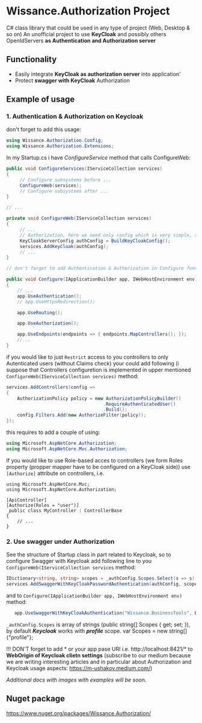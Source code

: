 # Wissance.Authorization Project
C# class library that could be used in any type of project (Web, Desktop & so on)
An unofficial project to use **KeyCloak** and possibly others OpenIdServers **as Authentication and Authorization server**

## Functionality
* Easily integrate **KeyCloak as authorization server** into application'
* Protect **swagger with KeyCloak** Authorization

## Example of usage
### 1. Authentication & Authorization on Keycloak

don't forget to add this usage:
```c#
using Wissance.Authorization.Config;
using Wissance.Authorization.Extensions;
```

In my Startup.cs i have _ConfigureService_ method that calls ConfigureWeb:
```C#
public void ConfigureServices(IServiceCollection services)
{
     // Configure subsystems before ...
     ConfigureWeb(services);
     // Configure subsystems after ...
}

// ...

private void ConfigureWeb(IServiceCollection services)
{
     // ...
     // Authorization, here we need only config which is very simple, see KeyCloakAuthenticator tests
     KeyCloakServerConfig authConfig = BuildKeyCloakConfig();
     services.AddKeyCloak(authConfig);
     // ...
}

// don't forget to add Authentication & Authorization in Configure function, like this:

public void Configure(IApplicationBuilder app, IWebHostEnvironment env)
{
    // ...
    app.UseAuthentication();
    // app.UseHttpsRedirection();

    app.UseRouting();

    app.UseAuthorization();

    app.UseEndpoints(endpoints => { endpoints.MapControllers(); });
    //...
}

```

if you would like to just `Restrict` access to you controllers to only Autenticated users (without Claims check) your could add following (i suppose that Controllers configuretion is implemented in upper mentioned `ConfigureWeb(IServiceCollection services)` method:

```c#
services.AddControllers(config =>
{
    AuthorizationPolicy policy = new AuthorizationPolicyBuilder()
                                    .RequireAuthenticatedUser()
                                    .Build();
    config.Filters.Add(new AuthorizeFilter(policy));
});
```
this requires to add a couple of using:

```c#
using Microsoft.AspNetCore.Authorization;
using Microsoft.AspNetCore.Mvc.Authorization;
```

If you would like to use Role-based acces to controllers (we form Roles property (propper mapper have to be configured on a KeyCloak side)) use `[Authorize]` attribute on controllers, i.e.
```
using Microsoft.AspNetCore.Mvc;
using Microsoft.AspNetCore.Authorization;

[ApiController]
[Authorize(Roles = "user")]
 public class MyController : ControllerBase
{
    // ...
}
```

### 2. Use swagger under Authorization

See the structure of Startup class in part related to Keycloak, so to configure Swagger with Keycloak add following line to you `ConfigureWeb(IServiceCollection services` method:

```c#
IDictionary<string, string> scopes = _authConfig.Scopes.Select(s => s).ToDictionary(k => k, v => v);
services.AddSwaggerWithKeyCloakPasswordAuthentication(authConfig, scopes);
```

and to `Configure(IApplicationBuilder app, IWebHostEnvironment env)` method:

```c#
   app.UseSwaggerWithKeyCloakAuthentication("Wissance.BusinessTools", BuildKeyCloakConfig(), _authConfig.Scopes);
```

`_authConfig.Scopes` is array of strings (public string[] Scopes { get; set; }), by default _**Keycloak**_ works with _**profile**_ scope.
var Scopes = new string[]{"profile"};

!!! DON'T forget to add * or your app pase URI i.e. http://localhost:8421/* to **WebOrigin of Keycloak clietn settings** (subscribe to our medium because we are writing interesting articles and in particular about Authorization and Keycloak usage aspects: https://m-ushakov.medium.com/)

_Additional docs with images with examples will be soon_.

## Nuget package
https://www.nuget.org/packages/Wissance.Authorization/
